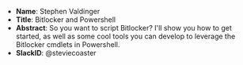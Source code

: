 * **Name**: Stephen Valdinger
* **Title**: Bitlocker and Powershell
* **Abstract**: So you want to script Bitlocker? I'll show you how to get started, as well as some cool tools you can develop to leverage the Bitlocker cmdlets in Powershell.
* **SlackID**: @steviecoaster

